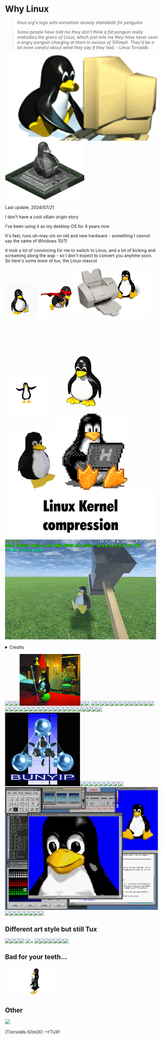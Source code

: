 <style>body { background: url(.pix/tux2.gif) no-repeat top left; }</style>

# Why Linux

>_linux.org's logo sets unrealistic beauty standards for penguins_

>_Some people have told me they don't think a fat penguin really embodies the grace of Linux, which just tells me they have never seen a angry penguin charging at them in excess of 100mph. They'd be a lot more careful about what they say if they had._ - Linus Torvalds

<img src=.pix/tux1.gif><img src=.pix/tux_monument.gif>

Last update, 2024/07/21 

I don't have a cool villain origin story

I've been using it as my desktop OS for 4 years now

It's fast, runs uh-may-zin on old and new hardware - something I cannot say the same of Windows 10/11

It took a lot of convincing for me to switch to Linux, and a lot of kicking and screaming along the way - so I don't expect to convert you anytime soon. So here's some more of tux, the Linux mascot

<img src=.pix/tux3.gif><img src=.pix/tux_superhero_soaring.gif><img src=.pix/tux_printer_sliding.gif><img src=.pix/tux_flipping.gif><img src=.pix/tux_jumping_jack.gif><img src=.pix/tux_rotating.gif><img src=.pix/tux_typing.gif><img src=.pix/tux_hit_by_hammer.gif>

<details><summary>Credits</summary> [lwn.net](https://lwn.net/Gallery/credits.html), [Luke Smith thumbnail](https://youtu.be/_hNMfVIsyIc?si=RKIhsbqADLwir8Yq), [stalgo](https://www.sthu.org/code/stalgo/), [ibm linux](https://lamiradadelreplicante.com/2014/09/01/ibm-expande-linux-en-sus-data-center/), [lugod - lert](https://www.lugod.org/projects/lert/), [bulma.net](https://web.archive.org/web/20050130043417/http://bulma.net/), [fredart](https://www.fredart.com/), [Linux Australia](https://linux.org.au/projects/T-Shirt/winner.phtml), [L4Linux](https://os.inf.tu-dresden.de/L4/LinuxOnL4/), [Jailbait, KLOWNER](https://jailbait.sourceforge.net/), [hellug.gr, Greek Linux](https://www.hellug.gr/), [Linux Embedded](https://linux-embedded.com/), [trustix](https://lwn.net/Gallery/i/trustix-maskot.jpg), [L4 Kernel](https://os.inf.tu-dresden.de/L4/), [landley.net](https://www.landley.net/history/mirror/linux/tux.html), [isc.tamu.edu](https://isc.tamu.edu/~lewing/linux/index.html), [n3.edu](https://www3.nd.edu/~ljordan/linux/tuxhistory.html)</details>


<img src=.pix/tux_statue_of_liberty.avif><img src=.pix/tux_linus_patriotism_poster.avif><img src=.pix/tux_us_president.avif><img src=.pix/tux_princess_and_the_pea.png><img src=.pix/tux_emergency_response_team.avif><img src=.pix/tux_bill_gates.avif> <img src=.pix/tux_prison_uniform.avif><img src=.pix/tux_anime_girl_inside.avif><img src=.pix/tux_abacus.avif><img src=.pix/tux_wizard2.avif><img src=.pix/tux_reading_newspaper.avif><img src=.pix/tux_hellenic.avif><img src=.pix/tux_igloo_reading_book.avif><img src=.pix/tux_astronaut.avif><img src=.pix/tux_at_desk2.avif><img src=.pix/tux_confused.avif><img src=.pix/tux_mosaic.avif><img src=.pix/tux_in_space.avif><img src=.pix/tux_colony.avif><img src=.pix/tux_cig_carton1.avif><img src=.pix/tux_cig_carton2.avif><img src=.pix/tux_the_dealer.avif><img src=.pix/tux_slackware1.avif><img src=.pix/tux_slackware2.avif><img src=.pix/tux_zombie.avif><img src=.pix/tux_xray.avif><img src=.pix/tux_giant.avif><img src=.pix/tux_lines.avif><img src=.pix/tux_bugcatcher.avif><img src=.pix/tux3.avif><img src=.pix/tux_sleep.avif><img src=.pix/tux_frag.avif><img src=.pix/taz.avif><img src=.pix/tux_ibm.avif><img src=.pix/tux_toilet.avif><img src=.pix/tux_matryoshka.avif><img src=.pix/tux_vacation.avif><img src=.pix/tux_cluster.avif><img src=.pix/tux_underneath.avif><img src=.pix/tux_bunyip.gif><img src=.pix/tux_detective.avif><img src=.pix/tux_movie_reel.avif><img src=.pix/tux_lugod.avif><img src=.pix/tux_bulma.avif><img src=.pix/tux_in_shirt_pocket.avif><img src=.pix/tux_snowboarding.avif><img src=.pix/tux_halberd.avif><img src=.pix/tux_flug.avif><img src=.pix/tux_3d.avif><img src=.pix/tux_gimp.gif><img src=.pix/tux_colony_planting_flag.avif><img src=.pix/tux_arch_btw.avif><img src=.pix/tux_slingshot_windows.avif><img src=.pix/tux_balancing_on_fence.avif><img src=.pix/tux_meditating_levitating.avif><img src=.pix/tux_superhero_armor.avif><img src=.pix/tux_waving_flag.avif><img src=.pix/tux_oracle.avif>
## Different art style but still Tux

<img src=.pix/tux_at_desk.avif><img src=.pix/tux_cute1.avif><img src=.pix/tux_buff.avif><img src=.pix/tux_red_flag.avif> <img src=.pix/tux_fallen_over.avif>< <img src=.pix/tux_gangsta.avif><img src=.pix/tux_big_small.avif><img src=.pix/tux_pointing.avif><img src=.pix/tux_cute2.avif><img src=.pix/tux_wizard.avif><img src=.pix/tux_backpacker_waving_bye.avif><img src=.pix/tux_desert.avif>

## Bad for your teeth...


<img src=.pix/tux_coke.gif >

## Other


<img src=.pix/tux_trustix.avif >

(T)orvolds (U)ni(X) -->TUX!
